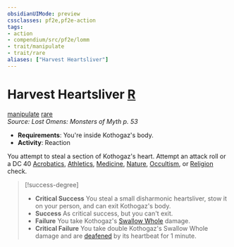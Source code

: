 ```yaml
---
obsidianUIMode: preview
cssclasses: pf2e,pf2e-action
tags:
- action
- compendium/src/pf2e/lomm
- trait/manipulate
- trait/rare
aliases: ["Harvest Heartsliver"]
---
```

# Harvest Heartsliver [R](rules/core-rulebook/chapter-9-playing-the-game.md#Actions "Reaction")
[manipulate](rules/traits/manipulate.md "Manipulate General Trait")  [rare](rules/traits/rare.md "Rare Rarity Trait")  
*Source: Lost Omens: Monsters of Myth p. 53*  

- **Requirements**: You're inside Kothogaz's body.
- **Activity**: Reaction

You attempt to steal a section of Kothogaz's heart. Attempt an attack roll or a DC 40 [Acrobatics](compendium/skills.md#Acrobatics), [Athletics](compendium/skills.md#Athletics), [Medicine](compendium/skills.md#Medicine), [Nature](compendium/skills.md#Nature), [Occultism](compendium/skills.md#Occultism), or [Religion](compendium/skills.md#Religion) check.

> [!success-degree] 
> - **Critical Success** You steal a small disharmonic heartsliver, stow it on your person, and can exit Kothogaz's body.
> - **Success** As critical success, but you can't exit.
> - **Failure** You take Kothogaz's [Swallow Whole](rules/abilities/swallow-whole.md) damage.
> - **Critical Failure** You take double Kothogaz's Swallow Whole damage and are [deafened](rules/conditions.md#Deafened) by its heartbeat for 1 minute.